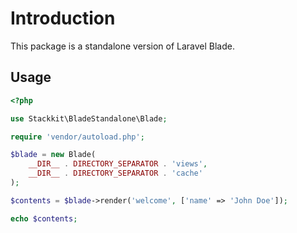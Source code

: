 # Introduction

This package is a standalone version of Laravel Blade.

## Usage

```php
<?php

use Stackkit\BladeStandalone\Blade;

require 'vendor/autoload.php';

$blade = new Blade(
    __DIR__ . DIRECTORY_SEPARATOR . 'views',
    __DIR__ . DIRECTORY_SEPARATOR . 'cache'
);

$contents = $blade->render('welcome', ['name' => 'John Doe']);

echo $contents;
```

